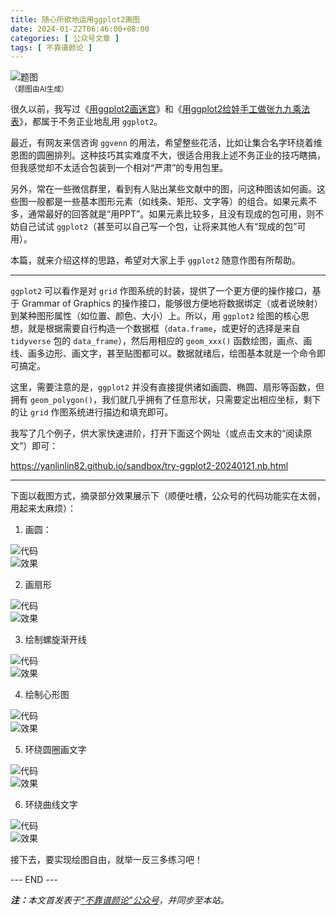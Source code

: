 ```yaml
---
title: 随心所欲地运用ggplot2画图
date: 2024-01-22T06:46:00+08:00
categories: [ 公众号文章 ]
tags: [ 不靠谱颜论 ]
---
```


<div class="p-3 text-center">
  <img class="img-fluid" src="/images/2024/0122/01.png" alt="题图" style="max-width:640px">
  <div><small>（题图由AI生成）</small></div>
</div>

很久以前，我写过《[用ggplot2画迷宫](/2020/07/18/用ggplot2画迷宫/)》和《[用ggplot2给娃手工做张九九乘法表](/2020/07/11/用ggplot2给娃手工做张九九乘法表/)》，都属于不务正业地乱用 `ggplot2`。

最近，有网友来信咨询 `ggvenn` 的用法，希望整些花活，比如让集合名字环绕着维恩图的圆圈排列。这种技巧其实难度不大，很适合用我上述不务正业的技巧瞎搞，但我感觉却不太适合包装到一个相对“严肃”的专用包里。

另外，常在一些微信群里，看到有人贴出某些文献中的图，问这种图该如何画。这些图一般都是一些基本图形元素（如线条、矩形、文字等）的组合。如果元素不多，通常最好的回答就是“用PPT”。如果元素比较多，且没有现成的包可用，则不妨自己试试 `ggplot2`（甚至可以自己写一个包，让将来其他人有“现成的包”可用）。

本篇，就来介绍这样的思路，希望对大家上手 `ggplot2` 随意作图有所帮助。

-----

`ggplot2` 可以看作是对 `grid` 作图系统的封装，提供了一个更方便的操作接口，基于 Grammar of Graphics 的操作接口，能够很方便地将数据绑定（或者说映射）到某种图形属性（如位置、颜色、大小）上。所以，用 `ggplot2` 绘图的核心思想，就是根据需要自行构造一个数据框（`data.frame`，或更好的选择是来自 `tidyverse` 包的 `data_frame`），然后用相应的 `geom_xxx()` 函数绘图，画点、画线、画多边形、画文字，甚至贴图都可以。数据就绪后，绘图基本就是一个命令即可搞定。

这里，需要注意的是，`ggplot2` 并没有直接提供诸如画圆、椭圆、扇形等函数，但拥有 `geom_polygon()`，我们就几乎拥有了任意形状，只需要定出相应坐标，剩下的让 `grid` 作图系统进行描边和填充即可。

我写了几个例子，供大家快速进阶，打开下面这个网址（或点击文末的“阅读原文”）即可：

https://yanlinlin82.github.io/sandbox/try-ggplot2-20240121.nb.html

-----

下面以截图方式，摘录部分效果展示下（顺便吐槽，公众号的代码功能实在太弱，用起来太麻烦）：

1. 画圆：

<div class="p-3 text-center">
  <img class="img-fluid" src="/images/2024/0122/02.png" alt="代码" style="max-width:640px">
</div>

<div class="p-3 text-center">
  <img class="img-fluid" src="/images/2024/0122/03.png" alt="效果" style="max-width:300px">
</div>

2. 画扇形

<div class="p-3 text-center">
  <img class="img-fluid" src="/images/2024/0122/04.png" alt="代码" style="max-width:640px">
</div>

<div class="p-3 text-center">
  <img class="img-fluid" src="/images/2024/0122/05.png" alt="效果" style="max-width:300px">
</div>

3. 绘制螺旋渐开线

<div class="p-3 text-center">
  <img class="img-fluid" src="/images/2024/0122/06.png" alt="代码" style="max-width:640px">
</div>

<div class="p-3 text-center">
  <img class="img-fluid" src="/images/2024/0122/07.png" alt="效果" style="max-width:300px">
</div>

4. 绘制心形图

<div class="p-3 text-center">
  <img class="img-fluid" src="/images/2024/0122/08.png" alt="代码" style="max-width:640px">
</div>

<div class="p-3 text-center">
  <img class="img-fluid" src="/images/2024/0122/09.png" alt="效果" style="max-width:300px">
</div>

5. 环绕圆圈画文字

<div class="p-3 text-center">
  <img class="img-fluid" src="/images/2024/0122/10.png" alt="代码" style="max-width:640px">
</div>

<div class="p-3 text-center">
  <img class="img-fluid" src="/images/2024/0122/11.png" alt="效果" style="max-width:300px">
</div>

6. 环绕曲线文字

<div class="p-3 text-center">
  <img class="img-fluid" src="/images/2024/0122/12.png" alt="代码" style="max-width:640px">
</div>

<div class="p-3 text-center">
  <img class="img-fluid" src="/images/2024/0122/13.png" alt="效果" style="max-width:300px">
</div>

接下去，要实现绘图自由，就举一反三多练习吧！

<div class="p-5 text-center">--- END ---</div>

<i><b>注：</b>本文首发表于[“不靠谱颜论”公众号](https://mp.weixin.qq.com/s/-orODXUJKutKxyUpn2m9Gw)，并同步至本站。</i>
